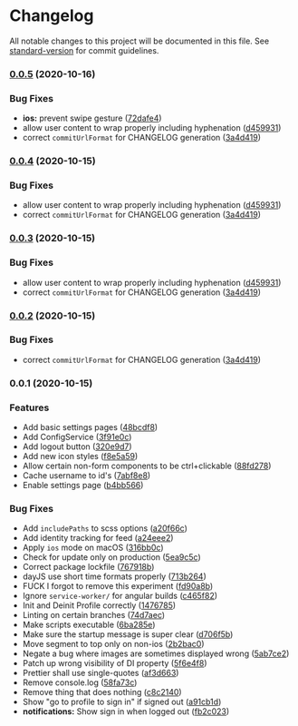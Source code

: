 # Changelog

All notable changes to this project will be documented in this file. See [standard-version](https://github.com/conventional-changelog/standard-version) for commit guidelines.

### [0.0.5](https://github.com/dr010001111/devrant-pwa/compare/v0.0.1...v0.0.5) (2020-10-16)


### Bug Fixes

* **ios:** prevent swipe gesture ([72dafe4](https://github.com/dr010001111/devrant-pwa/commit/72dafe4eee26b4b1ca24c9dfae8f88fc145ff944))
* allow user content to wrap properly including hyphenation ([d459931](https://github.com/dr010001111/devrant-pwa/commit/d4599310edd5b801e0e6f464c2642f4071b70b60))
* correct `commitUrlFormat` for CHANGELOG generation ([3a4d419](https://github.com/dr010001111/devrant-pwa/commit/3a4d419b969260ff101a16698f06f9ede85f9aaa))

### [0.0.4](https://github.com/dr010001111/devrant-pwa/compare/v0.0.1...v0.0.4) (2020-10-15)


### Bug Fixes

* allow user content to wrap properly including hyphenation ([d459931](https://github.com/dr010001111/devrant-pwa/commit/d4599310edd5b801e0e6f464c2642f4071b70b60))
* correct `commitUrlFormat` for CHANGELOG generation ([3a4d419](https://github.com/dr010001111/devrant-pwa/commit/3a4d419b969260ff101a16698f06f9ede85f9aaa))

### [0.0.3](https://github.com/dr010001111/devrant-pwa/compare/v0.0.1...v0.0.3) (2020-10-15)


### Bug Fixes

* allow user content to wrap properly including hyphenation ([d459931](https://github.com/dr010001111/devrant-pwa/commit/d4599310edd5b801e0e6f464c2642f4071b70b60))
* correct `commitUrlFormat` for CHANGELOG generation ([3a4d419](https://github.com/dr010001111/devrant-pwa/commit/3a4d419b969260ff101a16698f06f9ede85f9aaa))

### [0.0.2](https://github.com/dr010001111/devrant-pwa/compare/v0.0.1...v0.0.2) (2020-10-15)


### Bug Fixes

* correct `commitUrlFormat` for CHANGELOG generation ([3a4d419](https://github.com/dr010001111/devrant-pwa/commit/3a4d419b969260ff101a16698f06f9ede85f9aaa))

### 0.0.1 (2020-10-15)


### Features

* Add basic settings pages ([48bcdf8](https://github.com/dr010001111/devrant-pwa/commits/48bcdf8d52649527df3d6f1d9fc927847a9b1aca))
* Add ConfigService ([3f91e0c](https://github.com/dr010001111/devrant-pwa/commits/3f91e0c8bed5c4967848f36355e9d544e882da80))
* Add logout button ([320e9d7](https://github.com/dr010001111/devrant-pwa/commits/320e9d72a079eb90de5ff6947941a7596239aab9))
* Add new icon styles ([f8e5a59](https://github.com/dr010001111/devrant-pwa/commits/f8e5a59b9ed61c6d3f3bb6cfc53698b6bb9ccb68))
* Allow certain non-form components to be ctrl+clickable ([88fd278](https://github.com/dr010001111/devrant-pwa/commits/88fd27840e981c425f135f022ff8cd49d3c7f350))
* Cache username to id's ([7abf8e8](https://github.com/dr010001111/devrant-pwa/commits/7abf8e8ff198134d80dbac64034d85052e6b81c0))
* Enable settings page ([b4bb566](https://github.com/dr010001111/devrant-pwa/commits/b4bb566e65b420ce3e0642ec48dda08eeb549781))


### Bug Fixes

* Add `includePaths` to scss options ([a20f66c](https://github.com/dr010001111/devrant-pwa/commits/a20f66c4aca55125fc139b85978dda41cee4ef88))
* Add identity tracking for feed ([a24eee2](https://github.com/dr010001111/devrant-pwa/commits/a24eee2a478e128dc6147873680682063db0b1e7))
* Apply `ios` mode on macOS ([316bb0c](https://github.com/dr010001111/devrant-pwa/commits/316bb0cbcfc586a66a7768c7f1ac049ee33c2291))
* Check for update only on production ([5ea9c5c](https://github.com/dr010001111/devrant-pwa/commits/5ea9c5c93d01abd8ad21a34f3e5a940d584e919d))
* Correct package lockfile ([767918b](https://github.com/dr010001111/devrant-pwa/commits/767918b0a7fafa2aa97b4590e0f734ba0d76710a))
* dayJS use short time formats properly ([713b264](https://github.com/dr010001111/devrant-pwa/commits/713b264550a875f7ad0b6d48f26903347006cfee))
* FUCK I forgot to remove this experiment ([fd90a8b](https://github.com/dr010001111/devrant-pwa/commits/fd90a8b696122dcf7861c346beeba5dad5c02be8))
* Ignore `service-worker/` for angular builds ([c465f82](https://github.com/dr010001111/devrant-pwa/commits/c465f82c4fb112b9a878ac0a7a7b4e7304cab700))
* Init and Deinit Profile correctly ([1476785](https://github.com/dr010001111/devrant-pwa/commits/1476785d3bf69ba418a4b7fcd71d99ebfb41a87e))
* Linting on certain branches ([74d7aec](https://github.com/dr010001111/devrant-pwa/commits/74d7aecf6a016c88b6c1f1464306027c91d7b230))
* Make scripts executable ([6ba285e](https://github.com/dr010001111/devrant-pwa/commits/6ba285ec8a4cf5f0e18f691318785a4cc4ee7eff))
* Make sure the startup message is super clear ([d706f5b](https://github.com/dr010001111/devrant-pwa/commits/d706f5bc73f7d2215a1f34690b033facaa56e433))
* Move segment to top only on non-ios ([2b2bac0](https://github.com/dr010001111/devrant-pwa/commits/2b2bac021a639d26de381e2a47c5448e3f09620d))
* Negate a bug where images are sometimes displayed wrong ([5ab7ce2](https://github.com/dr010001111/devrant-pwa/commits/5ab7ce2aef54481ab3680b293b55a039bb9f1f53))
* Patch up wrong visibility of DI property ([5f6e4f8](https://github.com/dr010001111/devrant-pwa/commits/5f6e4f8e889f107f7b76c87f31cb09082954ff48))
* Prettier shall use single-quotes ([af3d663](https://github.com/dr010001111/devrant-pwa/commits/af3d663c0d4700a930bdc49687ddc675f839f0fc))
* Remove console.log ([58fa73c](https://github.com/dr010001111/devrant-pwa/commits/58fa73ca165af22890eed4b91e4e2dba0304b9f1))
* Remove thing that does nothing ([c8c2140](https://github.com/dr010001111/devrant-pwa/commits/c8c21401ff04f8c2de66d73a2bcfb6fad6abf59d))
* Show "go to profile to sign in" if signed out ([a91cb1d](https://github.com/dr010001111/devrant-pwa/commits/a91cb1dd6cc17b0e02f663853808ced40c64047e))
* **notifications:** Show sign in when logged out ([fb2c023](https://github.com/dr010001111/devrant-pwa/commits/fb2c02341189c8369ff5cb3c6e4a92f324395826))
